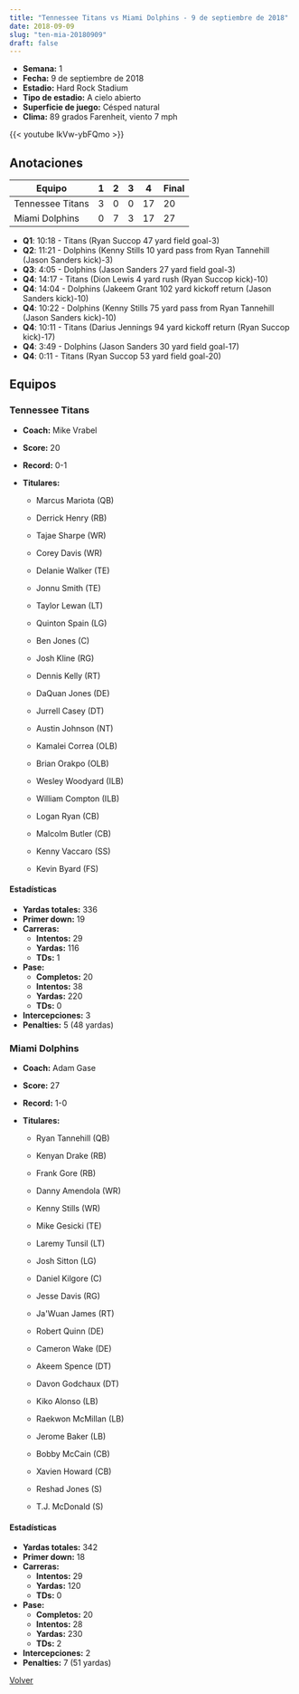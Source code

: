 ```yaml
---
title: "Tennessee Titans vs Miami Dolphins - 9 de septiembre de 2018"
date: 2018-09-09
slug: "ten-mia-20180909"
draft: false
---
```


- **Semana:** 1
- **Fecha:** 9 de septiembre de 2018
- **Estadio:** Hard Rock Stadium
- **Tipo de estadio:** A cielo abierto
- **Superficie de juego:** Césped natural
- **Clima:** 89 grados Farenheit, viento 7 mph


{{< youtube lkVw-ybFQmo >}}


## Anotaciones
| Equipo | 1 | 2 | 3 | 4 | Final |
|--------|---|---|---|---|-------|
| Tennessee Titans  | 3 | 0 | 0 | 17  | 20 |
| Miami Dolphins  | 0 | 7 | 3 | 17  | 27 |
- **Q1**: 10:18 - Titans (Ryan Succop 47 yard field goal-3)
- **Q2**: 11:21 - Dolphins (Kenny Stills 10 yard pass from Ryan Tannehill (Jason Sanders kick)-3)
- **Q3**: 4:05 - Dolphins (Jason Sanders 27 yard field goal-3)
- **Q4**: 14:17 - Titans (Dion Lewis 4 yard rush (Ryan Succop kick)-10)
- **Q4**: 14:04 - Dolphins (Jakeem Grant 102 yard kickoff return (Jason Sanders kick)-10)
- **Q4**: 10:22 - Dolphins (Kenny Stills 75 yard pass from Ryan Tannehill (Jason Sanders kick)-10)
- **Q4**: 10:11 - Titans (Darius Jennings 94 yard kickoff return (Ryan Succop kick)-17)
- **Q4**: 3:49 - Dolphins (Jason Sanders 30 yard field goal-17)
- **Q4**: 0:11 - Titans (Ryan Succop 53 yard field goal-20)


## Equipos


### Tennessee Titans
* **Coach:** Mike Vrabel
* **Score:** 20
* **Record:** 0-1
* **Titulares:** 

  * Marcus Mariota (QB) 

  * Derrick Henry (RB) 

  * Tajae Sharpe (WR) 

  * Corey Davis (WR) 

  * Delanie Walker (TE) 

  * Jonnu Smith (TE) 

  * Taylor Lewan (LT) 

  * Quinton Spain (LG) 

  * Ben Jones (C) 

  * Josh Kline (RG) 

  * Dennis Kelly (RT) 

  * DaQuan Jones (DE) 

  * Jurrell Casey (DT) 

  * Austin Johnson (NT) 

  * Kamalei Correa (OLB) 

  * Brian Orakpo (OLB) 

  * Wesley Woodyard (ILB) 

  * William Compton (ILB) 

  * Logan Ryan (CB) 

  * Malcolm Butler (CB) 

  * Kenny Vaccaro (SS) 

  * Kevin Byard (FS) 

#### Estadísticas
* **Yardas totales:** 336
* **Primer down:** 19
* **Carreras:**
  * **Intentos:** 29
  * **Yardas:** 116
  * **TDs:** 1
* **Pase:**
  * **Completos:** 20
  * **Intentos:** 38
  * **Yardas:** 220
  * **TDs:** 0
* **Intercepciones:** 3
* **Penalties:** 5 (48 yardas)

### Miami Dolphins
* **Coach:** Adam Gase
* **Score:** 27
* **Record:** 1-0
* **Titulares:** 

  * Ryan Tannehill (QB) 

  * Kenyan Drake (RB) 

  * Frank Gore (RB) 

  * Danny Amendola (WR) 

  * Kenny Stills (WR) 

  * Mike Gesicki (TE) 

  * Laremy Tunsil (LT) 

  * Josh Sitton (LG) 

  * Daniel Kilgore (C) 

  * Jesse Davis (RG) 

  * Ja'Wuan James (RT) 

  * Robert Quinn (DE) 

  * Cameron Wake (DE) 

  * Akeem Spence (DT) 

  * Davon Godchaux (DT) 

  * Kiko Alonso (LB) 

  * Raekwon McMillan (LB) 

  * Jerome Baker (LB) 

  * Bobby McCain (CB) 

  * Xavien Howard (CB) 

  * Reshad Jones (S) 

  * T.J. McDonald (S) 

#### Estadísticas
* **Yardas totales:** 342
* **Primer down:** 18
* **Carreras:**
  * **Intentos:** 29
  * **Yardas:** 120
  * **TDs:** 0
* **Pase:**
  * **Completos:** 20
  * **Intentos:** 28
  * **Yardas:** 230
  * **TDs:** 2
* **Intercepciones:** 2
* **Penalties:** 7 (51 yardas)


[Volver](/historia/2018)
